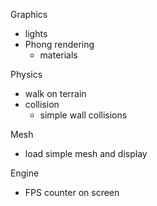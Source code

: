 Graphics
- lights
- Phong rendering
  - materials

Physics
- walk on terrain
- collision
  - simple wall collisions

Mesh
- load simple mesh and display

Engine
- FPS counter on screen